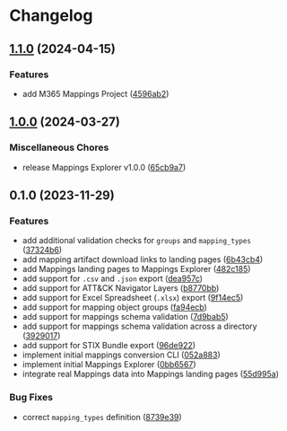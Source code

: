 # Changelog

## [1.1.0](https://github.com/center-for-threat-informed-defense/mappings-explorer/compare/mappings_explorer-v1.0.0...mappings_explorer-v1.1.0) (2024-04-15)


### Features

* add M365 Mappings Project ([4596ab2](https://github.com/center-for-threat-informed-defense/mappings-explorer/commit/4596ab2bbd18a82250a4a4af69c84780ede2e437))

## [1.0.0](https://github.com/center-for-threat-informed-defense/mappings-explorer/compare/mappings_explorer-v0.1.0...mappings_explorer-v1.0.0) (2024-03-27)


### Miscellaneous Chores

* release Mappings Explorer v1.0.0 ([65cb9a7](https://github.com/center-for-threat-informed-defense/mappings-explorer/commit/65cb9a752f67f2f99d92e3d2cb4e865bf5a62819))

## 0.1.0 (2023-11-29)


### Features

* add additional validation checks for `groups` and `mapping_types` ([37324b6](https://github.com/center-for-threat-informed-defense/mappings-explorer/commit/37324b632e5666abadeda1e708b0a204b94a50de))
* add mapping artifact download links to landing pages ([6b43cb4](https://github.com/center-for-threat-informed-defense/mappings-explorer/commit/6b43cb478383b3aadc720a719eb1eec901738abf))
* add Mappings landing pages to Mappings Explorer ([482c185](https://github.com/center-for-threat-informed-defense/mappings-explorer/commit/482c1851db612c3b571291f4cc92180499ef81b1))
* add support for `.csv` and `.json` export ([dea957c](https://github.com/center-for-threat-informed-defense/mappings-explorer/commit/dea957c7dd8290444bd77044721447c310773bfa))
* add support for ATT&CK Navigator Layers ([b8770bb](https://github.com/center-for-threat-informed-defense/mappings-explorer/commit/b8770bb4b40ccdc73179292d430922943f295b83))
* add support for Excel Spreadsheet (`.xlsx`) export ([9f14ec5](https://github.com/center-for-threat-informed-defense/mappings-explorer/commit/9f14ec5d1d1805e3bc5b73b1060e940185518e96))
* add support for mapping object groups ([fa94ecb](https://github.com/center-for-threat-informed-defense/mappings-explorer/commit/fa94ecb8c7e2f4672d9e937c6417a337b5fac376))
* add support for mappings schema validation ([7d9bab5](https://github.com/center-for-threat-informed-defense/mappings-explorer/commit/7d9bab5cb0ea09e23c04c17612ea0851355d9e43))
* add support for mappings schema validation across a directory ([3929017](https://github.com/center-for-threat-informed-defense/mappings-explorer/commit/392901751739d1c6c3a18e0f779abd2faf8f7e8b))
* add support for STIX Bundle export ([96de922](https://github.com/center-for-threat-informed-defense/mappings-explorer/commit/96de922cb19ce9c87b523e8c1a8fb00d9346ed0c))
* implement initial mappings conversion CLI ([052a883](https://github.com/center-for-threat-informed-defense/mappings-explorer/commit/052a883d18921b3e44f8cc42b144f5b07b7510ea))
* implement initial Mappings Explorer ([0bb6567](https://github.com/center-for-threat-informed-defense/mappings-explorer/commit/0bb656764d7a653ee6173b4a0e61124b15db6d8e))
* integrate real Mappings data into Mappings landing pages ([55d995a](https://github.com/center-for-threat-informed-defense/mappings-explorer/commit/55d995a473cd8e971bc5dad0edcf48a085bb088c))


### Bug Fixes

* correct `mapping_types` definition ([8739e39](https://github.com/center-for-threat-informed-defense/mappings-explorer/commit/8739e39aa6a1c680b295508bf7fc7f191e808881))

